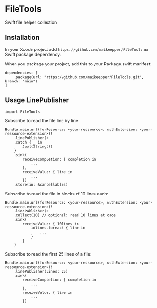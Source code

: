 # FileTools

Swift file helper collection

## Installation

In your Xcode project add `https://github.com/maikeepper/FileTools` as Swift package dependency.

When you package your project, add this to your Package.swift manifest:

    dependencies: [
        .package(url: "https://github.com/maikeepper/FileTools.git", branch: "main")
    ]

## Usage LinePublisher

    import FileTools

Subscribe to read the file line by line

    Bundle.main.url(forResource: <your-ressource>, withExtension: <your-ressource-extension>)!
        .linePublisher()
        .catch { _ in
            Just(String())
        }
        .sink(
            receiveCompletion: { completion in
                ...
            },
            receiveValue: { line in
                ...
            })
        .store(in: &cancellables)

Subscribe to read the file in blocks of 10 lines each:

    Bundle.main.url(forResource: <your-ressource>, withExtension: <your-ressource-extension>)!
        .linePublisher()
        .collect(10) // optional: read 10 lines at once
        .sink(
            receiveValue: { 10lines in
                10lines.foreach { line in
                    ...
                }
            }
        )

Subscribe to read the first 25 lines of a file:

    Bundle.main.url(forResource: <your-ressource>, withExtension: <your-ressource-extension>)!
        .linePublisher(lines: 25)
        .sink(
            receiveCompletion: { completion in
                ...
            },
            receiveValue: { line in
                ...
            })

